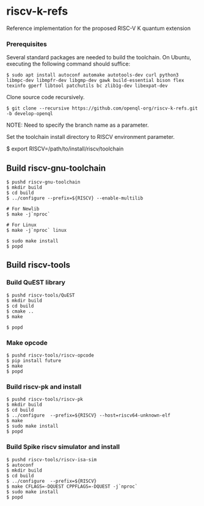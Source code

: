 # riscv-k-refs
Reference implementation for the proposed RISC-V K quantum extension

### Prerequisites

Several standard packages are needed to build the toolchain.  On Ubuntu,
executing the following command should suffice:

    $ sudo apt install autoconf automake autotools-dev curl python3 libmpc-dev libmpfr-dev libgmp-dev gawk build-essential bison flex texinfo gperf libtool patchutils bc zlib1g-dev libexpat-dev


Clone source code recursively. 

    $ git clone --recursive https://github.com/openql-org/riscv-k-refs.git -b develop-openql

NOTE: Need to specify the branch name as a parameter.

Set the toolchain install directory to RISCV environment parameter.

   $ export RISCV=/path/to/install/riscv/toolchain



## Build riscv-gnu-toolchain

    $ pushd riscv-gnu-toolchain
    $ mkdir build
    $ cd build
    $ ../configure --prefix=${RISCV} --enable-multilib
    
    # For Newlib 
    $ make -j`nproc`
    
    # For Linux 
    $ make -j`nproc` linux
    
    $ sudo make install
    $ popd


## Build riscv-tools

### Build QuEST library

    $ pushd riscv-tools/QuEST
    $ mkdir build
    $ cd build
    $ cmake ..
    $ make
    
    $ popd

### Make opcode

    $ pushd riscv-tools/riscv-opcode
    $ pip install future
    $ make
    $ popd

### Build riscv-pk and install

    $ pushd riscv-tools/riscv-pk
    $ mkdir build
    $ cd build
    $ ../configure  --prefix=${RISCV} --host=riscv64-unknown-elf
    $ make
    $ sudo make install
    $ popd

### Build Spike riscv simulator and install

    $ pushd riscv-tools/riscv-isa-sim
    $ autoconf
    $ mkdir build
    $ cd build
    $ ../configure  --prefix=${RISCV}
    $ make CFLAGS=-DQUEST CPPFLAGS=-DQUEST -j`nproc`
    $ sudo make install
    $ popd

